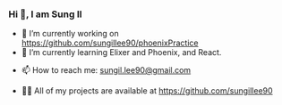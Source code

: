 ### Hi 👋, I am Sung Il

- 🔭 I’m currently working on https://github.com/sungillee90/phoenixPractice
- 🌱 I’m currently learning Elixer and Phoenix, and React.
<!-- - 👯 I’m looking to collaborate on ...
- 🤔 I’m looking for help with ...
- 💬 Ask me about ...
-->
- 📫 How to reach me: sungil.lee90@gmail.com
<!--
- 😄 Pronouns: ...
- ⚡ Fun fact: ...
-->
- 👨‍💻 All of my projects are available at https://github.com/sungillee90

